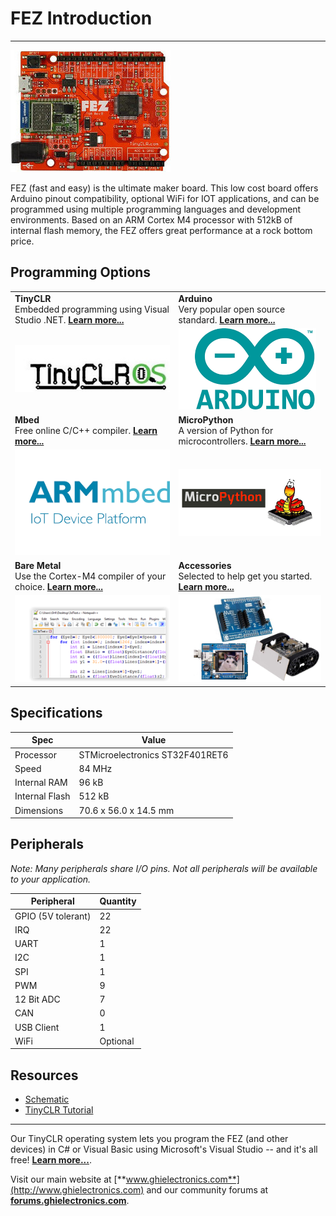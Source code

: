 # FEZ Introduction
---
![FEZ](images/fez_noborder.jpg)

FEZ (fast and easy) is the ultimate maker board. This low cost board offers Arduino pinout compatibility, optional WiFi for IOT applications, and can be programmed using multiple programming languages and development environments.  Based on an ARM Cortex M4 processor with 512kB of internal flash memory, the FEZ offers great performance at a rock bottom price.

## Programming Options

|  |  |
|--|--|
| **TinyCLR** </br> Embedded programming using Visual Studio .NET. [**Learn more...**](tinyclr.md) | **Arduino** </br> Very popular open source standard. [**Learn more...**](arduino.md) |
| [![TinyCLR](images/tinyclrlogo.jpg)](tinyclr.md) | [![Arduino](images/arduino_logo.png)](arduino.md) |
| **Mbed** </br> Free online C/C++ compiler. [**Learn more...**](mbed.md) | **MicroPython** </br> A version of Python for microcontrollers. [**Learn more...**](python.md) |
| [![Mbed Logo](images/mbed_logo.png)](mbed.md) | [![G400S](images/micro_python_logo.png)](python.md) |
| **Bare Metal** </br> Use the Cortex-M4 compiler of your choice. [**Learn more...**](bare-metal.md) | **Accessories** </br> Selected to help get you started. [**Learn more...**](accessories.md)
| [![Sample Code](images/code.png)](bare-metal.md) | [![Accessories](images/accessories.png)](accessories.md)

## Specifications

| Spec           | Value                           |
|----------------|---------------------------------|
| Processor      | STMicroelectronics ST32F401RET6 |
| Speed          | 84 MHz                          |
| Internal RAM   | 96 kB                           |
| Internal Flash | 512 kB                          |
| Dimensions     | 70.6 x 56.0 x 14.5 mm           |

## Peripherals

*Note:  Many peripherals share I/O pins.  Not all peripherals will be available to your application.*

| Peripheral         | Quantity          |
|--------------------|-------------------|
| GPIO (5V tolerant) | 22                |
| IRQ                | 22                |
| UART               | 1                 |
| I2C                | 1                 |
| SPI                | 1                 |
| PWM                | 9                 |
| 12 Bit ADC         | 7                 |
| CAN                | 0                 |
| USB Client         | 1                 |
| WiFi               | Optional          |

## Resources
* [Schematic](http://files.ghielectronics.com/downloads/Schematics/FEZ/FEZ%20T18.pdf)
* [TinyCLR Tutorial](../tinyclr/tutorials/intro.md)

***

Our TinyCLR operating system lets you program the FEZ (and other devices) in C# or Visual Basic using Microsoft's Visual Studio -- and it's all free!  [**Learn more...**](tinyclr.md).

Visit our main website at [**www.ghielectronics.com**](http://www.ghielectronics.com) and our community forums at [**forums.ghielectronics.com**](https://forums.ghielectronics.com/).
